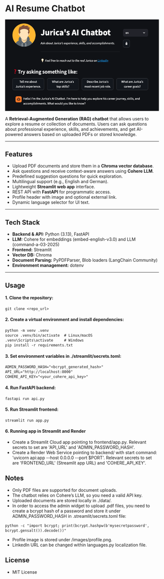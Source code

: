 # AI Resume Chatbot

![Screenshot](frontend/images/ai-resume-chatbot.png)

A **Retrieval-Augmented Generation (RAG) chatbot** that allows users to explore a resume or collection of documents. Users can ask questions about professional experience, skills, and achievements, and get AI-powered answers based on uploaded PDFs or stored knowledge.

---

## Features

- Upload PDF documents and store them in a **Chroma vector database**.
- Ask questions and receive context-aware answers using **Cohere LLM**.
- Predefined suggestion questions for quick exploration.
- Multilingual support (e.g., English and German).
- Lightweight **Streamlit web app** interface.
- REST API with **FastAPI** for programmatic access.
- Profile header with image and optional external link.
- Dynamic language selector for UI text.

---

## Tech Stack

- **Backend & API:** Python (3.13), FastAPI  
- **LLM:** Cohere for embeddings (embed-english-v3.0) and LLM (command-a-03-2025)
- **Frontend:** Streamlit
- **Vector DB:** Chroma   
- **Document Parsing:** PyPDFParser, Blob loaders (LangChain Community)  
- **Environment management:** dotenv  

---

## Usage

#### 1. Clone the repository:
```
git clone <repo_url>
```

#### 2. Create a virtual environment and install dependencies:
```
python -m venv .venv
source .venv/bin/activate  # Linux/macOS
.venv\Scripts\activate     # Windows
pip install -r requirements.txt
```

#### 3. Set environment variables in ./streamlit/secrets.toml:
```
ADMIN_PASSWORD_HASH="<bcrypt_generated_hash>"
API_URL="http://localhost:8000"
COHERE_API_KEY="<your_cohere_api_key>"
```

#### 4. Run FastAPI backend:
```
fastapi run api.py
```

#### 5. Run Streamlit frontend:
```
streamlit run app.py
```

#### 6. Running app in Streamlit and Render
- Create a Streamlit Cloud app pointing to frontend/app.py. Relevant secrets to set are 'API_URL' and 'ADMIN_PASSWORD_HASH'.
- Create a Render Web Service pointing to backend/ with start command: 'uvicorn api:app --host 0.0.0.0 --port $PORT'. Relevant secrets to set are 'FRONTEND_URL' (Streamlit app URL) and 'COHERE_API_KEY'.

## Notes

- Only PDF files are supported for document uploads.
- The chatbot relies on Cohere’s LLM, so you need a valid API key.
- Uploaded documents are stored locally in ./data/.
- In order to access the admin widget to upload .pdf files, you need to create a bcrypt hash of a password and store it under ADMIN_PASSWORD_HASH in .streamlit/secrets.toml file:
```
python -c "import bcrypt; print(bcrypt.hashpw(b'mysecretpassword', bcrypt.gensalt()).decode())"
```
- Profile image is stored under /images/profile.png.
- LinkedIn URL can be changed within languages.py localization file.

## License
- MIT License
